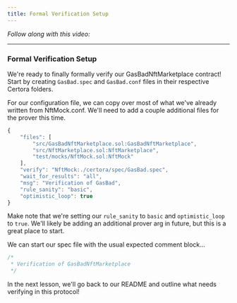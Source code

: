 ```yaml
---
title: Formal Verification Setup
---
```


_Follow along with this video:_

---

### Formal Verification Setup

We're ready to finally formally verify our GasBadNftMarketplace contract! Start by creating `GasBad.spec` and `GasBad.conf` files in their respective Certora folders.

For our configuration file, we can copy over most of what we've already written from NftMock.conf. We'll need to add a couple additional files for the prover this time.

```js
{
    "files": [
        "src/GasBadNftMarketplace.sol:GasBadNftMarketplace",
        "src/NftMarketplace.sol:NftMarketplace",
        "test/mocks/NftMock.sol:NftMock"
    ],
    "verify": "NftMock:./certora/spec/GasBad.spec",
    "wait_for_results": "all",
    "msg": "Verification of GasBad",
    "rule_sanity": "basic",
    "optimistic_loop": true
}
```

Make note that we're setting our `rule_sanity` to `basic` and `optimistic_loop` to `true`. We'll likely be adding an additional prover arg in future, but this is a great place to start.

We can start our spec file with the usual expected comment block...

```js
/*
 * Verification of GasBadNftMarketplace
 */
```

In the next lesson, we'll go back to our README and outline what needs verifying in this protocol!
